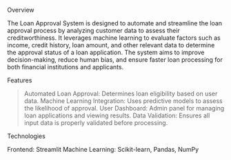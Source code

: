 Overview

The Loan Approval System is designed to automate and streamline the loan approval process by analyzing customer data to assess their creditworthiness. It leverages machine learning to evaluate factors such as income, credit history, loan amount, and other relevant data to determine the approval status of a loan application.
The system aims to improve decision-making, reduce human bias, and ensure faster loan processing for both financial institutions and applicants.

Features

> Automated Loan Approval: Determines loan eligibility based on user data.
> Machine Learning Integration: Uses predictive models to assess the likelihood of approval.
> User Dashboard: Admin panel for managing loan applications and viewing results.
> Data Validation: Ensures all input data is properly validated before processing.

Technologies

Frontend: Streamlit
Machine Learning: Scikit-learn, Pandas, NumPy
